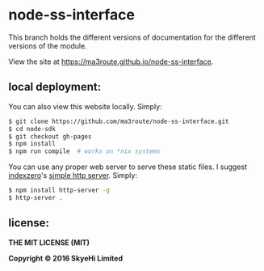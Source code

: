 
# node-ss-interface

This branch holds the different versions of documentation for the different
versions of the module.

View the site at https://ma3route.github.io/node-ss-interface.


## local deployment:

You can also view this website locally. Simply:

```bash
$ git clone https://github.com/ma3route/node-ss-interface.git
$ cd node-sdk
$ git checkout gh-pages
$ npm install
$ npm run compile  # works on *nix systems
```

You can use any proper web server to serve these static files. I suggest
[indexzero](https://github.com/indexzero)'s
[simple http server](https://github.com/indexzero/http-server). Simply:

```bash
$ npm install http-server -g
$ http-server .
```


## license:

__THE MIT LICENSE (MIT)__

__Copyright &copy; 2016 SkyeHi Limited__


